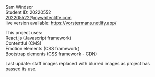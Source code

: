 
Sam Windsor  
Student ID: 20220552  
202205522@mywhitecliffe.com  
live version available: https://vorstermans.netlify.app/  

This project uses:  
React.js (Javascript framework)  
Contentful (CMS)  
Emotion elements (CSS framework)  
Bootstrap elements (CSS framework - CDN)  
 
 
 Last update: 
 staff images replaced with blurred images as project has passed its use.
